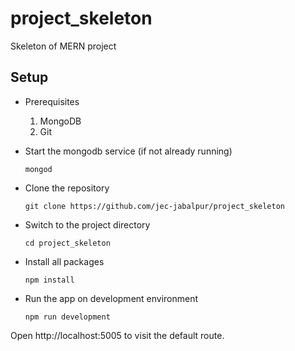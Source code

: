 # project_skeleton
Skeleton of MERN project

## Setup

- Prerequisites
    1. MongoDB
    2. Git

- Start the mongodb service (if not already running)
    ```
    mongod
    ```

- Clone the repository
    ```
    git clone https://github.com/jec-jabalpur/project_skeleton
    ```

- Switch to the project directory
    ```
    cd project_skeleton
    ```

- Install all packages
    ```
    npm install
    ```

- Run the app on development environment
    ```
    npm run development
    ```

Open http://localhost:5005 to visit the default route.
